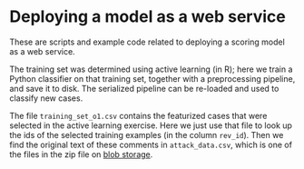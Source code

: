 # Deploying a model as a web service

These are scripts and example code related to deploying a scoring model as a web service.

The training set was determined using active learning (in R); here we train a Python classifier on that training set, together with a preprocessing pipeline, and save it to disk. The serialized pipeline can be re-loaded and used to classify new cases.

The file `training_set_o1.csv` contains the featurized cases that were selected in the active learning exercise. Here we just use that file to look up the ids of the selected training examples (in the column `rev_id`). Then we find the original text of these comments in `attack_data.csv`, which is one of the files in the zip file on [blob storage](https://activelearning.blob.core.windows.net/activelearningdemo/text_data.zip).
